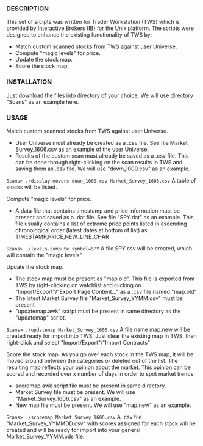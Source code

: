 ### DESCRIPTION
This set of srcipts was written for Trader Workstation (TWS) which is provided by Interactive Brokers (IB) for the Unix platform. The scripts were designed to enhance the existing functionality of TWS by:
* Match custom scanned stocks from TWS against user Universe.
* Compute "magic levels" for price.
* Update the stock map.
* Score the stock map.

### INSTALLATION
Just download the files into directory of your choice. We will use directory "Scans" as an example here.

### USAGE
Match custom scanned stocks from TWS against user Universe.
- User Universe must already be created as a .csv file. See file Market Survey_1606.csv as an example of the user Universe.
- Results of the custom scan must already be saved as a .csv file. This can be done through right-clicking on the scan results in TWS and saving them as .csv file. We will use "down_1000.csv" as an example.

`Scans> ./display-movers down_1000.csv Market_Survey_1606.csv`
A table of stocks will be listed.


Compute "magic levels" for price.
- A data file that contains timestamp and price information must be present and saved as a .dat file. See file "SPY.dat" as an example. This file usually contains a list of extreme price points listed in ascending chronological order (latest dates at bottom of list) as TIMESTAMP,PRICE,NEW_LINE_CHAR

`Scans> ./levels-compute symbol=SPY`
A file SPY.csv will be created, which will contain the "magic levels"


Update the stock map.
- The stock map must be present as "map.old". This file is exported from TWS by right-clicking on watchlist and clicking on "Import/Export"/"Export Page Content..." as a .csv file named "map.old"
- The latest Market Survey file "Market_Survey_YYMM.csv" must be present
- "updatemap.awk" script must be present in same directory as the "updatemap" script.

`Scans> ./updatemap Market_Survey_1606.csv`
A file name map.new will be created ready for import into TWS. Just clear the existing map in TWS, then right-click and select "Import/Export"/"Import Contracts"


Score the stock map.
As you go over each stock in the TWS map, it will be moved around between the categories or deleted out of the list. The resulting map reflects your opinion about the market. This opinion can be scored and recorded over x number of days in order to spot market trends.
- scoremap.awk script file must be present in same directory.
- Market Survey file must be present. We will use "Market_Survey_1606.csv" as an example.
- New map file must be present. We will use "map.new" as an example.

`Scans> ./scoremap Market_Survey_1606.csv`
A .csv file "Market_Survey_YYMMDD.csv" with scores assigned for each stock will be created and will be ready for import into your general Market_Survey_YYMM.ods file.
